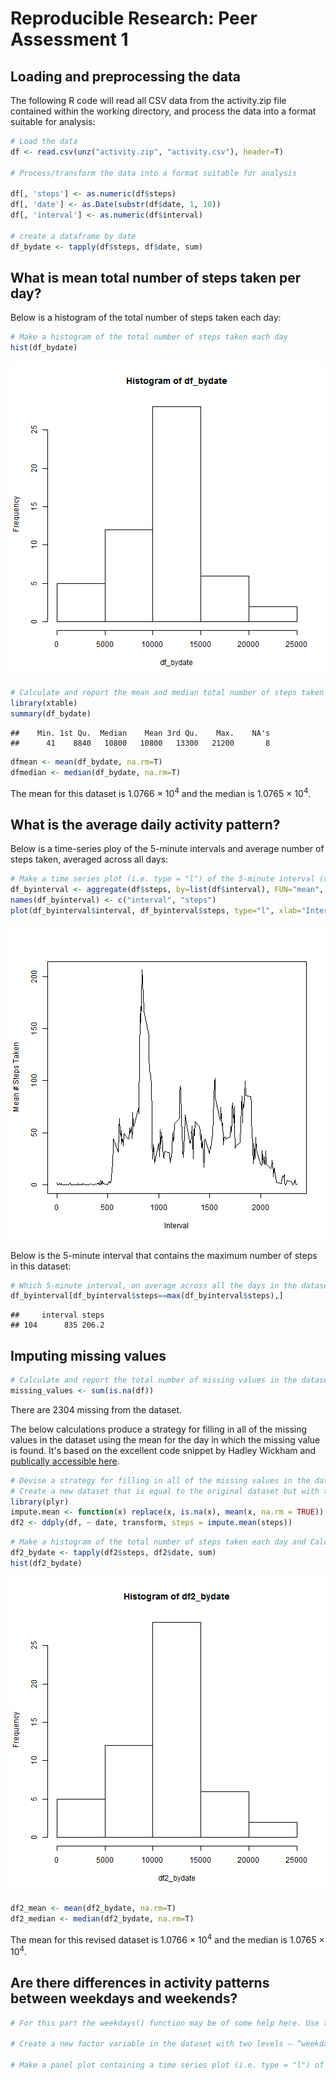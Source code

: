 # Reproducible Research: Peer Assessment 1


## Loading and preprocessing the data

The following R code will read all CSV data from the activity.zip file contained within the working directory, and process the data into a format suitable for analysis:


```r
# Load the data 
df <- read.csv(unz("activity.zip", "activity.csv"), header=T)

# Process/transform the data into a format suitable for analysis

df[, 'steps'] <- as.numeric(df$steps)
df[, 'date'] <- as.Date(substr(df$date, 1, 10))
df[, 'interval'] <- as.numeric(df$interval)

# create a dataframe by date
df_bydate <- tapply(df$steps, df$date, sum)
```

## What is mean total number of steps taken per day?

Below is a histogram of the total number of steps taken each day:

```r
# Make a histogram of the total number of steps taken each day
hist(df_bydate)
```

![plot of chunk unnamed-chunk-2](figure/unnamed-chunk-2.png) 


```r
# Calculate and report the mean and median total number of steps taken per day
library(xtable)
summary(df_bydate)
```

```
##    Min. 1st Qu.  Median    Mean 3rd Qu.    Max.    NA's 
##      41    8840   10800   10800   13300   21200       8
```

```r
dfmean <- mean(df_bydate, na.rm=T)
dfmedian <- median(df_bydate, na.rm=T)
```
The mean for this dataset is 1.0766 &times; 10<sup>4</sup> and the median is 1.0765 &times; 10<sup>4</sup>.


## What is the average daily activity pattern?

Below is a time-series ploy of the 5-minute intervals and average number of steps taken, averaged across all days:

```r
# Make a time series plot (i.e. type = "l") of the 5-minute interval (x-axis) and the average number of steps taken, averaged across all days (y-axis)
df_byinterval <- aggregate(df$steps, by=list(df$interval), FUN="mean", na.rm=T)
names(df_byinterval) <- c("interval", "steps")
plot(df_byinterval$interval, df_byinterval$steps, type="l", xlab="Interval", ylab="Mean # Steps Taken")
```

![plot of chunk unnamed-chunk-3](figure/unnamed-chunk-3.png) 

Below is the 5-minute interval that contains the maximum number of steps in this dataset:


```r
# Which 5-minute interval, on average across all the days in the dataset, contains the maximum number of steps?
df_byinterval[df_byinterval$steps==max(df_byinterval$steps),]
```

```
##     interval steps
## 104      835 206.2
```

## Imputing missing values



```r
# Calculate and report the total number of missing values in the dataset (i.e. the total number of rows with NAs)
missing_values <- sum(is.na(df))
```
There are 2304 missing from the dataset.

The below calculations produce a strategy for filling in all of the missing values in the dataset using the mean for the day in which the missing value is found.  It's based on the excellent code snippet by Hadley Wickham and [publically accessible here](http://www.mail-archive.com/r-help@r-project.org/msg58289.html).


```r
# Devise a strategy for filling in all of the missing values in the dataset. The strategy does not need to be sophisticated. For example, you could use the mean/median for that day, or the mean for that 5-minute interval, etc.
# Create a new dataset that is equal to the original dataset but with the missing data filled in.
library(plyr)
impute.mean <- function(x) replace(x, is.na(x), mean(x, na.rm = TRUE))
df2 <- ddply(df, ~ date, transform, steps = impute.mean(steps))
```


```r
# Make a histogram of the total number of steps taken each day and Calculate and report the mean and median total number of steps taken per day. Do these values differ from the estimates from the first part of the assignment? What is the impact of imputing missing data on the estimates of the total daily number of steps?
df2_bydate <- tapply(df2$steps, df2$date, sum)
hist(df2_bydate)
```

![plot of chunk unnamed-chunk-7](figure/unnamed-chunk-7.png) 

```r
df2_mean <- mean(df2_bydate, na.rm=T)
df2_median <- median(df2_bydate, na.rm=T)
```
The mean for this revised dataset is 1.0766 &times; 10<sup>4</sup> and the median is 1.0765 &times; 10<sup>4</sup>.


## Are there differences in activity patterns between weekdays and weekends?


```r
# For this part the weekdays() function may be of some help here. Use the dataset with the filled-in missing values for this part.

# Create a new factor variable in the dataset with two levels – “weekday” and “weekend” indicating whether a given date is a weekday or weekend day.

# Make a panel plot containing a time series plot (i.e. type = "l") of the 5-minute interval (x-axis) and the average number of steps taken, averaged across all weekday days or weekend days (y-axis). 
```
